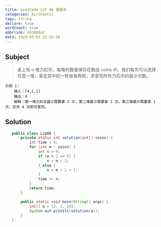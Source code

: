 ```yaml
---
title: LeetCode LCP 06 拿硬币
categories: Airthmetic
tags: String
declare: true
wordCount: true
abbrlink: d93986a2
data: 2020-05-01 23:25:10
---
```


## Subject
>桌上有 n 堆力扣币，每堆的数量保存在数组 coins 中。我们每次可以选择任意一堆，拿走其中的一枚或者两枚，求拿完所有力扣币的最少次数。
<!-- more -->
```
示例 1：
    输入：[4,2,1]
    输出：4
    解释：第一堆力扣币最少需要拿 2 次，第二堆最少需要拿 1 次，第三堆最少需要拿 1 次，总共 4 次即可拿完。
```

## Solution
 ```java
    public class Lcp06 {
        private static int solution(int[] coins) {
            int time = 0;
            for (int m : coins) {
                int n = 0;
                if (m % 2 == 0) {
                    n = m / 2;
                } else {
                    n = m / 2 + 1;
                }
                time += n;
            }
            return time;
        }

        public static void main(String[] args) {
            int[] a = {2, 3, 10};
            System.out.println(solution(a));
        }
    }
 ```